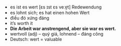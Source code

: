 - es ist es wert	[ɛs ɪst ɛs veːɐ̯t]	Redewendung	
- es lohnt sich; es hat einen hohen Wert
- điều đó xứng đáng
- it’s worth it
- **Die Arbeit war anstrengend, aber sie war es wert.**
- wertvoll (adj) – quý giá, lohnend – đáng công	
- Deutsch: wert = valuable